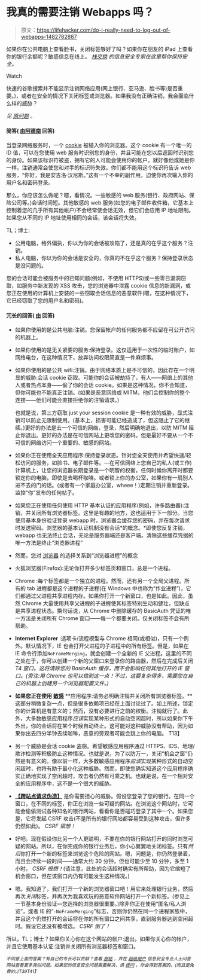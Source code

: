 # 我真的需要注销 Webapps 吗？

> 原文：<https://lifehacker.com/do-i-really-need-to-log-out-of-webapps-1482782887>

如果你在公共电脑上查看脸书，关闭标签够好了吗？如果你在朋友的 iPad 上查看你的银行余额呢？敏感信息在线上。 [*栈交换*](http://superuser.com/?utm_source=lifehacker&utm_medium=syndication&utm_campaign=crowdhacker&utm_content=security-96) *的信息安全专家在这里帮你保持安全。*

Watch

快速的谷歌搜索并不能显示注销网络应用(网上银行、亚马逊、脸书等)是否重要。)，或者在安全的情况下关闭标签或浏览器。如果我没有正确注销，我会面临什么样的威胁？

*见* [*原问题*](http://security.stackexchange.com/q/43809/16032?utm_source=lifehacker&utm_medium=syndication&utm_campaign=crowdhacker&utm_content=security-96) *。*

#### 简答( [由阿德南](http://security.stackexchange.com/a/43813/16228?utm_source=lifehacker&utm_medium=syndication&utm_campaign=crowdhacker&utm_content=security-96) 回答)

当登录网络服务时，一个 [cookie](https://lifehacker.com/fact-and-fiction-the-truth-about-browser-cookies-5461114) 被植入你的浏览器。这个 cookie 有一个唯一的 ID 值，可以在您使用 web 服务时识别您的身份，并且可能在您以后返回时识别您的身份。如果该标识符被盗，拥有它的人可能会使用你的帐户，就好像他或她是你一样。注销通常会使您和对手的标识符失效。你们都不能用这个标识符告诉 web 服务，“你好，我是安吉洛·汉尼斯。”这有一个不幸的副作用，迫使你再次输入你的用户名和密码登录。

那么，你应该怎么做呢？嗯，看情况。一些敏感的 web 服务(银行、政府网站、保险公司等。)会话时间短。其他敏感的 web 服务(如您的电子邮件收件箱，它基本上控制着您的几乎所有其他帐户)不会经常使会话无效，但它们会应用 IP 地址限制。如果您从不同的 IP 地址使用相同的会话，该会话将失效。

TL；博士:

*   公用电脑，格外偏执，你以为你的会话被攻陷了，还是真的在乎这个服务？注销。
*   私人电脑，你以为你的会话是安全的，你真的不在乎这个服务？保持登录状态是没问题的。

您的会话可能会被服务中的已知问题(例如，不使用 HTTPS)或一些零日漏洞窃取，如服务中新发现的 XSS 攻击，您的浏览器中泄露 cookie 信息的新漏洞，或您正在使用的计算机上安装的一些窃取会话信息的恶意软件(嗯，在这种情况下，它已经窃取了您的用户名和密码)。

#### 冗长的回答( [由](http://security.stackexchange.com/a/43839/33?utm_source=lifehacker&utm_medium=syndication&utm_campaign=crowdhacker&utm_content=security-96) 回答)

*   如果你使用的是公共电脑:注销。您保留帐户的任何服务都不应留在可公开访问的机器上。
*   如果你使用的是无关紧要的服务:保持登录。这仅适用于一次性的临时账户，如网络电台，在这种情况下，放弃访问权限简直是一件麻烦事。
*   如果你使用的是公共 wifi:注销。由于网络本质上是不可信的，因此存在一个明显的威胁:会话 cookie 窃取。可能你的会话被劫持了，有人——网络上的其他人或者热点本身——偷了你的会话 cookie。如果是这种情况，你不会知道，但你可能也不能真正注销。(如果是恶意网络或 MITM，他们会控制你的整个连接——他们可能会直接拒绝你的注销请求。)

    也就是说，第三方窃取 just your session cookie 是一种有效的威胁，显式注销可以防止无限制使用。(基本上，损害可能已经造成了，但这阻止了它的继续。)更好的办法是去一个可信的网络，登录，然后明确地退出，以防 MITM 阻止你退出。更好的办法是在可信网站上更改您的密码。但是最好不要从一个不可信的网络访问一个重要的、敏感的网站。
*   如果你正在使用全天应用程序:保持登录状态。针对您全天使用并希望快速/轻松访问的服务，如脸书、电子邮件等。—在可信网络上您自己的私人(或工作)计算机上，让您的浏览器长期登录是一个明智的权衡。任何时候你离开时都要锁定你的电脑，即使是去喝杯咖啡。或者锁上你的办公室，如果你有一扇别人进不去的门的话。(或者有一个家庭办公室，wheee！)定期注销并重新登录。监控“你”发布的任何帖子。
*   如果您正在使用任何使用 HTTP 基本认证的应用程序(例如，许多路由器):注销，并关闭所有浏览器标签。这里是有趣的地方，这也适用于下一部分。当您使用基本身份验证登录 webapp 时，浏览器会缓存您的密码，并在每次请求时发送密码。浏览器的基本认证机制没有会话*的概念。*即使您反复注销，webapp 也无法终止会话，无论是服务器端还是客户端。清除这些缓存凭据的唯一方法是终止“浏览器进程”

*   然而，您对 [浏览器](https://lifehacker.com/the-best-browser-extensions-that-protect-your-privacy-479408034) 的选择关系到“浏览器进程”的概念
*   火狐浏览器(Firefox):无论你打开多少标签页和窗口，总是一个进程。
*   Chrome :每个标签都是一个独立的进程。然而，还有另一个全局父进程。所有的 tab 进程都是这个进程的子进程(在 Windows 中也称为“作业进程”)，它们都通过父进程共享进程内存。如果你打开一个新窗口，也是如此。因此，虽然 Chrome 大量使用共享父进程的子进程使其标签特别生动和健壮，但缺点是共享进程状态。换句话说，从 Chrome 中删除缓存的 BasicAuth 凭证的唯一方法是关闭所有 Chrome 窗口——每一个都要关闭。仅关闭标签不会有所帮助。
*   **Internet Explorer** :选项卡/流程模型与 Chrome 相同(或相似)，只有一个例外。默认情况下，IE 也会打开父进程的子进程中的所有标签。但是，如果在 IE 命令行添加`NoFrameMerging`，就会创建一个全新的 IE 父进程。这里的不同之处在于，你可以创建一个新的父窗口来登录你的路由器，然后在完成后关闭*T4 窗口。这将清除您的 BasicAuth 缓存，而不会影响任何其他打开的 IE 窗口。(旁注:用 Chrome 也可以做到这一点！不过，这要复杂得多，需要您在自己的机器上创建另一个浏览器配置文件。)*
*   **如果您正在使用** [**敏感**](http://lifehacker.com/keep-sensitive-info-out-of-your-chat-logs-and-email-5857166) **应用程序:请务必明确注销并关闭所有浏览器标签。**这部分稍微复杂一点，但是很多依赖项已经在上面讨论过了。如上所述，锁定你的计算机是有意义的；然而，没有必要进行之前的权衡。注销就行了。此外，大多数敏感应用程序*应该*实现某种形式的自动空闲超时，所以如果你下午外出，你的会话将在某个时候自动终止。这可能对这种威胁没有帮助，因为如果你出去四分半钟去续咖啡，恶意的旁观者可能会跳上你的电脑。
    T13】
*   另一个威胁是会话 cookie 盗窃。希望敏感应用程序通过 HTTPS、IDS、地理/欺诈检测等积极防止这种情况。也就是说，为了以防万一，关闭“机会之窗”仍然是有意义的。像以前一样，大多数敏感应用程序*应该*实现某种形式的自动空闲超时，也将有助于最小化这种威胁。然而，即使您确实知道这个应用程序确实正确地实现了空闲超时，攻击者仍然有可乘之机。也就是说，在一个相对安全的应用程序中，这不是一个很大的威胁。
*   [**【跨站点请求伪造】**](https://www.owasp.org/index.php/Cross-Site_Request_Forgery_%28CSRF%29) 是你需要担心的威胁。假设您登录了您的银行。在同一个窗口，在不同的标签，你正在浏览一些可疑的网站。在浏览这个网站时，它可能会偷偷测试各种知名的银行网站，看看你是否碰巧登录了其中一个。如果您是，它将发起 CSRF 攻击(不是所有的银行网站都容易受到这种攻击，但许多仍然如此)。 *CSRF 很想！*
*   好吧。现在假设你比另一个人更聪明，不要在你的银行网站打开的同时浏览可疑的网站。所以，在你完成你的银行业务后，你小心翼翼地关闭标签。只有*然后*你打开一个新的标签来浏览这个危险的网站。嗯，问题是，你仍然登录着，而且会持续一段时间——通常大约 30 分钟，但也可能少至 10 分钟，多至 1 小时。 *CSRF 很想！*(请注意，此处的会话超时确实有所帮助，因为它缩短了机会窗口，但在该窗口内仍有可能发生这种情况。)
*   嗯。我知道了，我们打开一个新的浏览器窗口吧！用它来处理银行业务，然后再次*关闭*标签，并再次为我喜欢玩的恶意软件网站打开一个新标签。(参见上一节基本身份验证—您选择的浏览器很重要。)除非你正在使用“匿名/私人浏览”，或者 IE 的“`-NoFrameMerging`”标志，否则你仍然在同一个进程家族中，并且这个仍然打开的会话将在你的所有窗口之间共享，直到服务器达到空闲超时。假设它还没有被增选。 *CSRF 倒了！*

所以，TL；博士？如果你关心你在这个网站的帐户:退出。如果你关心你的帐户，并且它使用基本认证:注销并关闭所有浏览器标签和窗口。

<small>*不同意上面的答案？有自己的专长可以贡献？查看*</small> [<small>*原帖*</small>](http://security.stackexchange.com/q/43809/16032?utm_source=lifehacker&utm_medium=syndication&utm_campaign=crowdhacker&utm_content=security-96) <small>*，并在*</small> [<small>*超级用户*</small>](http://security.stackexchange.com/?utm_source=lifehacker&utm_medium=syndication&utm_campaign=crowdhacker&utm_content=security-96) <small>*信息安全专业人士问答网站查看更多类似问题。如果您的信息安全问题需要解决，请*</small> [<small>*提问*</small>](http://security.stackexchange.com/questions/ask?utm_source=lifehacker&utm_medium=syndication&utm_campaign=crowdhacker&utm_content=security-96) <small>*。你会得到答案的。(而且是免费的。)*T39*T41】*</small>